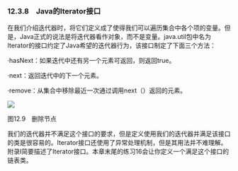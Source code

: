    

### 12.3.8　Java的Iterator接口

在我们介绍迭代器时，将它们定义成了使得我们可以遍历集合中各个项的变量。但是，Java正式的说法是将迭代器看作对象，而不是变量。java.util包中名为Iterator的接口约定了Java希望的迭代器行为，该接口制定了下面三个方法：

·hasNext：如果迭代中还有另一个元素可返回，则返回true。

·next：返回迭代中的下一个元素。

·remove：从集合中移除最近一次通过调用next（）返回的元素。

![](0-Assets/Epubook/程序员编程语言经典合集（计算机科学丛书5册套装），javapython编程语言含经典教材龙书《编译原理》%20(Bruce%20Eckel%20%20Alfred%20V.%20Aho%20%20Monica%20S.%20Lam%20etc.)%20(Z-Library)/images/image11392.jpeg)

图12.9　删除节点

我们的迭代器并不满足这个接口的要求，但是定义使用我们的迭代器并满足该接口的类是很容易的。Iterator接口还使用了异常处理机制，但是其用法并不难理解。附录I简要描述了Iterator接口。本章末尾的练习16会让你定义一个满足这个接口的链表类。